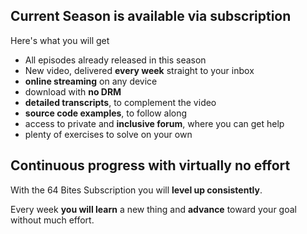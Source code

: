 ## Current Season is available via subscription

Here's what you will get 

* All episodes already released in this season
* New video, delivered **every week** straight to your inbox
* **online streaming** on any device
* download with **no DRM**
* **detailed transcripts**, to complement the video
* **source code examples**, to follow along
* access to private and **inclusive forum**, where you can get help
* plenty of exercises to solve on your own

## Continuous progress with virtually no effort

With the 64 Bites Subscription you will **level up consistently**.  

Every week **you will learn** a new thing and **advance** toward your goal without much effort.  
  

